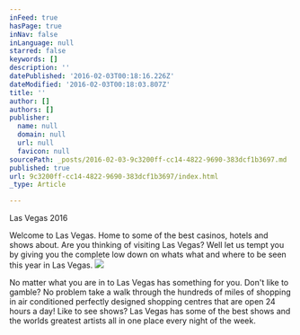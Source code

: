 ```yaml
---
inFeed: true
hasPage: true
inNav: false
inLanguage: null
starred: false
keywords: []
description: ''
datePublished: '2016-02-03T00:18:16.226Z'
dateModified: '2016-02-03T00:18:03.807Z'
title: ''
author: []
authors: []
publisher:
  name: null
  domain: null
  url: null
  favicon: null
sourcePath: _posts/2016-02-03-9c3200ff-cc14-4822-9690-383dcf1b3697.md
published: true
url: 9c3200ff-cc14-4822-9690-383dcf1b3697/index.html
_type: Article

---
```

Las Vegas 2016

Welcome to Las Vegas. Home to some of the best casinos, hotels and shows about. Are you thinking of visiting Las Vegas? Well let us tempt you by giving you the complete low down on whats what and where to be seen this year in Las Vegas.
![](https://the-grid-user-content.s3-us-west-2.amazonaws.com/23590386-e2e3-4d74-a70a-a12f866a72c0.jpg)

No matter what you are in to Las Vegas has something for you. Don't like to gamble? No problem take a walk through the hundreds of miles of shopping in air conditioned perfectly designed shopping centres that are open 24 hours a day! Like to see shows? Las Vegas has some of the best shows and the worlds greatest artists all in one place every night of the week.